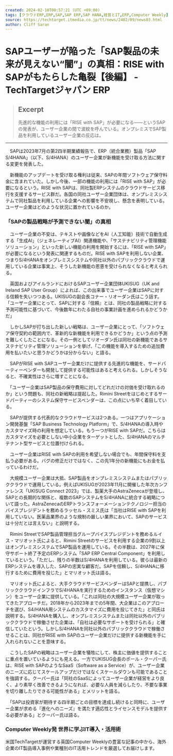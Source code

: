 ```yaml
---
created: 2024-02-10T08:57:21 (UTC +09:00)
tags: [クラウドERP,ERP,SAP,SAP ERP,SAP HANA,経営とIT,ERP,Computer Weekly]
source: https://techtarget.itmedia.co.jp/tt/news/2402/09/news03.html
author: Cliff Saran
---
```


# SAPユーザーが陥った「SAP製品の未来が見えない“闇”」の真相：RISE with SAPがもたらした亀裂【後編】 - TechTargetジャパン ERP

> ## Excerpt
> 先進的な機能の利用には「RISE with SAP」が必要になる――というSAPの発表が、ユーザー企業の間で波紋を呼んでいる。オンプレミスでSAP製品を利用しているユーザー企業の反応は。

---
　SAPは2023年7月の第2四半期業績報告で、ERP（統合業務）製品「SAP S/4HANA」（以下、S/4HANA）のユーザー企業が新機能を受け取る方法に関する変更を発表した。

　新機能のアップデートを受け取る権利は従来、SAPの年間ソフトウェア保守料金に含まれていた。しかし今後、一部の機能の利用には「RISE with SAP」が必要になるという。RISE with SAPは、同社製ERPシステムのクラウドサービス移行を支援するサービス群だ。各国の同社ユーザー企業団体は、オンプレミスシステムで同社製品を利用している企業への影響を不安視し、懸念を表明している。ユーザー企業はどのような状況に置かれているのか。

### 「SAPの製品戦略が予測できない闇」の真相

　ユーザー企業の不安は、テキストや画像などをAI（人工知能）技術で自動生成する「生成AI」（ジェネレーティブAI）関連機能や、「サステナビリティ管理機能ソリューション」といった新しい機能の利用を開始するには、「RISE with SAP」が必要になるという発表に関連するものだ。RISE with SAPを利用しない企業、つまりS/4HANAをオンプレミスシステムや同社以外のパブリッククラウドで運用している企業は事実上、そうした新機能の恩恵を受けられなくなると考えられる。

　英国およびアイルランドにおけるSAPユーザー企業団体UKISUG（UK and Ireland SAP User Group）によれば、この出来事でユーザー企業はSAPに対する信頼を失いつつある。UKISUGの副会長コナー・リオーダン氏はこう話す。「ユーザー企業にとって、SAPに対する『信頼』とは、同社の製品戦略に対する予測可能性に基づいて、今後数年にわたる自社の事業計画を進められるかどうかだ」

　しかしSAPが打ち出した新しい戦略は、ユーザー企業にとって、「ソフトウェア保守契約の範囲内で、革新的な新機能を利用できるかどうか」という点の予測を難しくしたことになる。その一例としてリオーダン氏は同社の新機能であるサステナビリティ管理ソリューションを挙げ、「この機能を導入するための追加費用を払いたいと思うかどうかは分からない」と語る。

　SAPがRISE with SAPユーザー企業だけに提供する先進的な機能を、サードパーティーベンダーも開発して提供する可能性はあると考えられる。しかしそうなると、不確実性はさらに増すことになる。

　「ユーザー企業はSAP製品の保守費用に対してどれだけの対価を受け取れるのか」という問題も、同社の新戦略は提起した。Rimini Streetをはじめとするサードパーティーのシステム保守サービスベンダーは、この点にいち早く着目している。

　SAPが提供する代表的なクラウドサービスは2つある。一つはアプリケーション開発基盤「SAP Business Technology Platform」で、S/4HANAの導入時やカスタマイズ時の利用を想定している。もう一つがRISE with SAPだ。こちらはカスタマイズを必要としない中小企業をターゲットとした、S/4HANAのマルチテナント型サービスと位置付けられる。

　ユーザー企業はRISE with SAPの利用を希望しない場合でも、年間保守料を支払う必要がある。バグの修正だけではなく、この先1年分の新機能にもお金を払っているわけだ。

　大規模ユーザー企業は大抵、SAP製品をオンプレミスシステムまたはパブリッククラウドで運用している。例えばUKISUGが2023年11月に開催した年次カンファレンス「UKISUG Connect 2023」では、製薬大手のAstraZenecaが登壇し、SAPとの長期的な関係と、複数のSAPシステムをS/4HANAに統合する戦略について語った。AstraZenecaのERPトランスフォーメーションテクノロジー担当のバイスプレジデントを務めるラッセル・スミス氏は「当社はRISE with SAPを利用していない。医薬品業界のような規制の厳しい業界において、SAPのサービスは十分だとは言えない」と説明する。

　Rimini StreetでSAP製品管理担当グループバイスプレジデントを務めるルイス・マリオット氏によると、Rimini Streetのサービスを利用する企業の9割以上はオンプレミスシステムでSAP製品を運用している。その半数は、2027年に保守サポート終了予定のERPシステム「SAP ERP Central Component」を利用しているという。「ただし、残りの半数はS/4HANAを利用している。彼らは最新のERPシステムを導入した、SAPの忠実な顧客だ。SAPを信頼し、S/4HANAに移行するために費用を投じた」とマリオット氏は語る。

　マリオット氏によると、大手クラウドサービスベンダーはSAPと提携し、パブリッククラウドインフラでS/4HANAを実行するためのインスタンス（仮想マシン）をユーザー企業に提供している。「これは同社の大規模ユーザー企業が取ってきたアプローチだ。2018年から2023年までの5年間、大企業はこのアプローチを選び、S4/HANA用システムのカスタマイズに費用を投じてきた」と同氏は説明する。S/4HANAを購入し、オンプレミスシステムまたは同社以外のパブリッククラウドで稼働させた企業は、「自社は必要なサポートを受けられる」と確信していたという。しかしS/4HANAを同社以外のパブリッククラウドで稼働させることは、同社がRISE with SAPのユーザー企業だけに提供する新機能を手に入れられないことを意味する。

　こうしたSAPの戦略はユーザー企業を犠牲にして、株主に価値を提供することに重点を置いているようにも見える。一方でUKISUG会長のポール・クーパー氏は、RISE with SAPのようなSaaS（Software as a Service）が、ユーザー企業のニーズに応じてスケールアップだけではなくスケールダウンも可能であることを強調する。クーパー氏は「同社のSaaSによってユーザー企業が経営をより良く、より素早く改善できるようになれば、必要な人員を減らしたり、不要な事業を切り離したりできる可能性がある」とメリットを語る。

　「SAPは投資家が期待する四半期ごとの目標を達成し続けると同時に、ユーザー企業が求める『進化へのニーズ』を満たす適応性とライセンスモデルを提供する必要がある」とクーパー氏は語る。

### Computer Weekly発 世界に学ぶIT導入・活用術

米国TechTargetが運営する英国Computer Weeklyの豊富な記事の中から、海外企業のIT製品導入事例や業種別のIT活用トレンドを厳選してお届けします。
